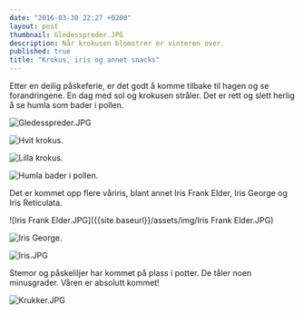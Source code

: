 ```yaml
---
date: "2016-03-30 22:27 +0200"
layout: post
thumbnail: Gledesspreder.JPG
description: Når krokusen blomstrer er vinteren over.
published: true
title: "Krokus, iris og annet snacks"
---
```





Etter en deilig påskeferie, er det godt å komme tilbake til hagen og se forandringene.
En dag med sol og krokusen stråler. Det er rett og slett herlig å se humla som bader i pollen.

![Gledesspreder.JPG]({{site.baseurl}}/assets/img/Gledesspreder.JPG)

![Hvit krokus.]({{site.baseurl}}/assets/img/Hvite%20krokus.JPG)

<!--more-->

![Lilla krokus.]({{site.baseurl}}/assets/img/Krokus%20best%20mange%20sammen%20.JPG)

![Humla bader i pollen.]({{site.baseurl}}/assets/img/Humla%20bader%20i%20pollen.JPG)

Det er kommet opp flere våriris, blant annet Iris Frank Elder, Iris George og  Iris Reticulata.

![Iris Frank Elder.JPG]({{site.baseurl}}/assets/img/Iris Frank Elder.JPG)

![Iris George.]({{site.baseurl}}/assets/img/Iris%20George.JPG)

![Iris.JPG]({{site.baseurl}}/assets/img/Iris.JPG)

Stemor og påskeliljer har kommet på plass i potter. De tåler noen minusgrader. 
Våren er absolutt kommet!

![Krukker.JPG]({{site.baseurl}}/assets/img/Krukker.JPG)
